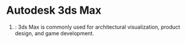 # Autodesk 3ds Max

1. : 3ds Max is commonly used for architectural visualization, product design, and game development.